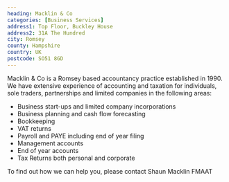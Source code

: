 ```yaml
---
heading: Macklin & Co
categories: [Business Services]
address1: Top Floor, Buckley House
address2: 31A The Hundred
city: Romsey
county: Hampshire
country: UK
postcode: SO51 8GD
---
```

Macklin & Co is a Romsey based accountancy practice established in 1990. We have extensive experience of accounting and taxation for individuals, sole traders, partnerships and limited companies in the following areas:

- Business start-ups and limited company incorporations
- Business planning and cash flow forecasting
- Bookkeeping
- VAT returns
- Payroll and PAYE including end of year filing
- Management accounts
- End of year accounts
- Tax Returns both personal and corporate

To find out how we can help you, please contact Shaun Macklin FMAAT
